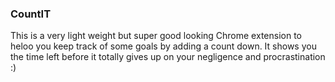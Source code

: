 ### CountIT

This is a very light weight but super good looking Chrome extension to heloo you keep track of some goals by adding a count down. It shows you the time left before it totally gives up on your negligence and procrastination :)

